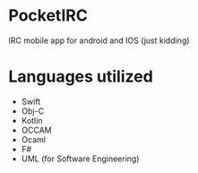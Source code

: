 # PocketIRC

IRC mobile app for android and IOS (just kidding)

# Languages utilized

- Swift
- Obj-C
- Kotlin
- OCCAM
- Ocaml
- F#
- UML (for Software Engineering)
